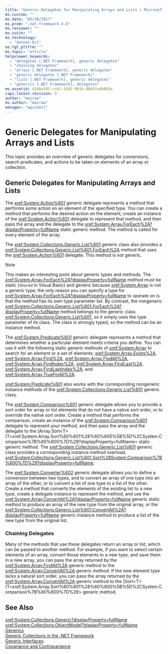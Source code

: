 ```yaml
---
title: "Generic Delegates for Manipulating Arrays and Lists | Microsoft Docs"
ms.custom: ""
ms.date: "03/30/2017"
ms.prod: ".net-framework-4.6"
ms.reviewer: ""
ms.suite: ""
ms.technology: 
  - "dotnet-bcl"
ms.tgt_pltfrm: ""
ms.topic: "article"
helpviewer_keywords: 
  - "delegates [.NET Framework], generic delegates"
  - "chaining delegates"
  - "arrays [.NET Framework], generic delegates"
  - "generic delegates [.NET Framework]"
  - "lists [.NET Framework], generic delegates"
  - "generics [.NET Framework], delegates"
ms.assetid: 416be383-cc61-4102-9b1b-88b51adb963e
caps.latest.revision: 9
author: "mairaw"
ms.author: "mairaw"
manager: "wpickett"
---
```

# Generic Delegates for Manipulating Arrays and Lists
This topic provides an overview of generic delegates for conversions, search predicates, and actions to be taken on elements of an array or collection.  
  
## Generic Delegates for Manipulating Arrays and Lists  
 The <xref:System.Action%601> generic delegate represents a method that performs some action on an element of the specified type. You can create a method that performs the desired action on the element, create an instance of the <xref:System.Action%601> delegate to represent that method, and then pass the array and the delegate to the <xref:System.Array.ForEach%2A?displayProperty=fullName> static generic method. The method is called for every element of the array.  
  
 The <xref:System.Collections.Generic.List%601> generic class also provides a <xref:System.Collections.Generic.List%601.ForEach%2A> method that uses the <xref:System.Action%601> delegate. This method is not generic.  
  
> [!NOTE]
>  This makes an interesting point about generic types and methods. The <xref:System.Array.ForEach%2A?displayProperty=fullName> method must be static (`Shared` in Visual Basic) and generic because <xref:System.Array> is not a generic type; the only reason you can specify a type for <xref:System.Array.ForEach%2A?displayProperty=fullName> to operate on is that the method has its own type parameter list. By contrast, the nongeneric <xref:System.Collections.Generic.List%601.ForEach%2A?displayProperty=fullName> method belongs to the generic class <xref:System.Collections.Generic.List%601>, so it simply uses the type parameter of its class. The class is strongly typed, so the method can be an instance method.  
  
 The <xref:System.Predicate%601> generic delegate represents a method that determines whether a particular element meets criteria you define. You can use it with the following static generic methods of <xref:System.Array> to search for an element or a set of elements: <xref:System.Array.Exists%2A>, <xref:System.Array.Find%2A>, <xref:System.Array.FindAll%2A>, <xref:System.Array.FindIndex%2A>, <xref:System.Array.FindLast%2A>, <xref:System.Array.FindLastIndex%2A>, and <xref:System.Array.TrueForAll%2A>.  
  
 <xref:System.Predicate%601> also works with the corresponding nongeneric instance methods of the <xref:System.Collections.Generic.List%601> generic class.  
  
 The <xref:System.Comparison%601> generic delegate allows you to provide a sort order for array or list elements that do not have a native sort order, or to override the native sort order. Create a method that performs the comparison, create an instance of the <xref:System.Comparison%601> delegate to represent your method, and then pass the array and the delegate to the [Array.Sort\<T>(T\<xref:System.Array.Sort%60%601%28%60%600%5B%5D%2CSystem.Comparison%7B%60%600%7D%29?displayProperty=fullName> static generic method. The <xref:System.Collections.Generic.List%601> generic class provides a corresponding instance method overload, <xref:System.Collections.Generic.List%601.Sort%28System.Comparison%7B%600%7D%29?displayProperty=fullName>.  
  
 The <xref:System.Converter%602> generic delegate allows you to define a conversion between two types, and to convert an array of one type into an array of the other, or to convert a list of one type to a list of the other. Create a method that converts the elements of the existing list to a new type, create a delegate instance to represent the method, and use the <xref:System.Array.ConvertAll%2A?displayProperty=fullName> generic static method to produce an array of the new type from the original array, or the <xref:System.Collections.Generic.List%601.ConvertAll%2A?displayProperty=fullName> generic instance method to produce a list of the new type from the original list.  
  
### Chaining Delegates  
 Many of the methods that use these delegates return an array or list, which can be passed to another method. For example, if you want to select certain elements of an array, convert those elements to a new type, and save them in a new array, you can pass the array returned by the <xref:System.Array.FindAll%2A> generic method to the <xref:System.Array.ConvertAll%2A> generic method. If the new element type lacks a natural sort order, you can pass the array returned by the <xref:System.Array.ConvertAll%2A> generic method to the [Sort<T\>(T\<xref:System.Array.Sort%60%601%28%60%600%5B%5D%2CSystem.Comparison%7B%60%600%7D%29> generic method.  
  
## See Also  
 <xref:System.Collections.Generic?displayProperty=fullName>   
 <xref:System.Collections.ObjectModel?displayProperty=fullName>   
 [Generics](../../../docs/standard/generics/index.md)   
 [Generic Collections in the .NET Framework](../../../docs/standard/generics/collections.md)   
 [Generic Interfaces](../../../docs/standard/generics/interfaces.md)   
 [Covariance and Contravariance](../../../docs/standard/generics/covariance-and-contravariance.md)